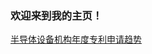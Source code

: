 ### 欢迎来到我的主页！
[半导体设备机构年度专利申请趋势](https://github.com/7wan7/semiconductor-device/blob/gh-pages/%E5%8D%8A%E5%AF%BC%E4%BD%93%E8%AE%BE%E5%A4%87%E6%9C%BA%E6%9E%84%E5%B9%B4%E5%BA%A6%E4%B8%93%E5%88%A9%E7%94%B3%E8%AF%B7%E8%B6%8B%E5%8A%BF.html)
